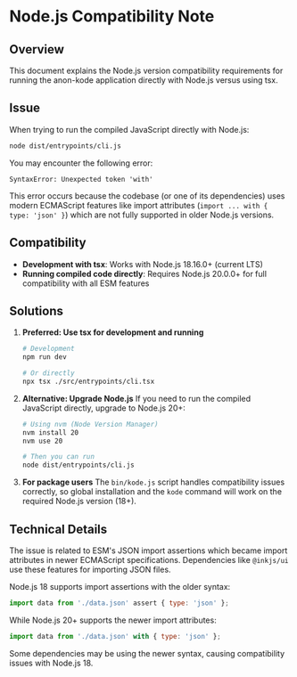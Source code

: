 # Node.js Compatibility Note

## Overview

This document explains the Node.js version compatibility requirements for running the anon-kode application directly with Node.js versus using tsx.

## Issue

When trying to run the compiled JavaScript directly with Node.js:

```bash
node dist/entrypoints/cli.js
```

You may encounter the following error:

```
SyntaxError: Unexpected token 'with'
```

This error occurs because the codebase (or one of its dependencies) uses modern ECMAScript features like import attributes (`import ... with { type: 'json' }`) which are not fully supported in older Node.js versions.

## Compatibility

- **Development with tsx**: Works with Node.js 18.16.0+ (current LTS)
- **Running compiled code directly**: Requires Node.js 20.0.0+ for full compatibility with all ESM features

## Solutions

1. **Preferred: Use tsx for development and running**
   ```bash
   # Development
   npm run dev
   
   # Or directly
   npx tsx ./src/entrypoints/cli.tsx
   ```

2. **Alternative: Upgrade Node.js**
   If you need to run the compiled JavaScript directly, upgrade to Node.js 20+:
   ```bash
   # Using nvm (Node Version Manager)
   nvm install 20
   nvm use 20
   
   # Then you can run
   node dist/entrypoints/cli.js
   ```

3. **For package users**
   The `bin/kode.js` script handles compatibility issues correctly, so global installation and the `kode` command will work on the required Node.js version (18+).

## Technical Details

The issue is related to ESM's JSON import assertions which became import attributes in newer ECMAScript specifications. Dependencies like `@inkjs/ui` use these features for importing JSON files.

Node.js 18 supports import assertions with the older syntax:
```javascript
import data from './data.json' assert { type: 'json' };
```

While Node.js 20+ supports the newer import attributes:
```javascript
import data from './data.json' with { type: 'json' };
```

Some dependencies may be using the newer syntax, causing compatibility issues with Node.js 18.
